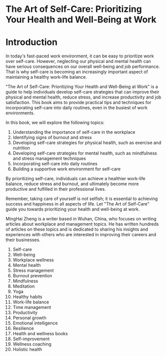 # The Art of Self-Care: Prioritizing Your Health and Well-Being at Work

# Introduction

In today's fast-paced work environment, it can be easy to prioritize work over self-care. However, neglecting our physical and mental health can have serious consequences on our overall well-being and job performance. That is why self-care is becoming an increasingly important aspect of maintaining a healthy work-life balance.

"The Art of Self-Care: Prioritizing Your Health and Well-Being at Work" is a guide to help individuals develop self-care strategies that can improve their physical and mental health, reduce stress, and increase productivity and job satisfaction. This book aims to provide practical tips and techniques for incorporating self-care into daily routines, even in the busiest of work environments.

In this book, we will explore the following topics:

1. Understanding the importance of self-care in the workplace
2. Identifying signs of burnout and stress
3. Developing self-care strategies for physical health, such as exercise and nutrition
4. Developing self-care strategies for mental health, such as mindfulness and stress management techniques
5. Incorporating self-care into daily routines
6. Building a supportive work environment for self-care

By prioritizing self-care, individuals can achieve a healthier work-life balance, reduce stress and burnout, and ultimately become more productive and fulfilled in their professional lives.

Remember, taking care of yourself is not selfish; it is essential to achieving success and happiness in all aspects of life. Let "The Art of Self-Care" guide you towards prioritizing your health and well-being at work.

MingHai Zheng is a writer based in Wuhan, China, who focuses on writing articles about workplace and management topics. He has written hundreds of articles on these topics and is dedicated to sharing his insights and experiences with others who are interested in improving their careers and their businesses.



1. Self-care
2. Well-being
3. Workplace wellness
4. Mental health
5. Stress management
6. Burnout prevention
7. Mindfulness
8. Meditation
9. Yoga
10. Healthy habits
11. Work-life balance
12. Time management
13. Productivity
14. Personal growth
15. Emotional intelligence
16. Resilience
17. Health and wellness books
18. Self-improvement
19. Wellness coaching
20. Holistic health



